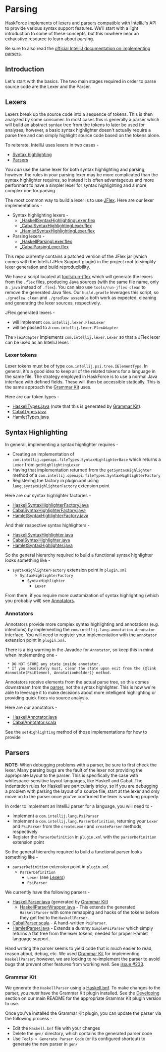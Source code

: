 # Parsing

HaskForce implements of lexers and parsers compatible with IntelliJ's API to provide
various syntax support features. We'll start with a light introduction to some of these
concepts, but this nowhere near an exhaustive resource to learn about parsing.

Be sure to also read the [official IntelliJ documentation on implementing parsers](http://www.jetbrains.org/intellij/sdk/docs/reference_guide/custom_language_support/implementing_parser_and_psi.html?search=pars).

## Introduction

Let's start with the basics. The two main stages required in order to parse source code are
the Lexer and the Parser.

## Lexers

Lexers break up the source code into a sequence of tokens. This is then analyzed by some consumer.
In most cases this is generally a parser which will build an abstract syntax tree from the tokens to
later be used for analyses; however, a basic syntax highlighter doesn't actually require a parse tree
and can simply highlight source code based on the tokens alone.

To reiterate, IntelliJ uses lexers in two cases -
* [Syntax highlighting](#syntax-highlighting)
* [Parsers](#parsers)

You _can_ use the same lexer for both syntax highlighting and parsing; however, the rules in your parsing lexer
may be more complicated than the syntax highlighter requires, so instead it is often advantageous and more
performant to have a simpler lexer for syntax highlighting and a more complex one for parsing.

The most common way to build a lexer is to use [JFlex](http://jflex.de/). Here are our lexer implementations -

* Syntax highlighting lexers -
    * [_HaskellSyntaxHighlightingLexer.flex](/src/com/haskforce/highlighting/_HaskellSyntaxHighlightingLexer.flex)
    * [_CabalSyntaxHighlightingLexer.flex](/src/com/haskforce/cabal/highlighting/_CabalSyntaxHighlightingLexer.flex)
    * [_HamletSyntaxHighlightingLexer.flex](/src/com/haskforce/yesod/shakespeare/hamlet/highlighting/_HamletSyntaxHighlightingLexer.flex)
* Parsing lexers -
    * [_HaskellParsingLexer.flex](/src/com/haskforce/parsing/_HaskellParsingLexer.flex)
    * [_CabalParsingLexer.flex](/src/com/haskforce/cabal/lang/lexer/_CabalParsingLexer.flex)

This repo currently contains a patched version of the JFlex jar (which comes with the IntelliJ JFlex Support plugin)
in the project root to simplify lexer generation and build reproducibility.

We have a script located at [tools/run-jflex](/tools/run-jflex)
which will generate the lexers from the `.flex` files, producing
Java sources (with the same file name, only a `.java` instead of `.flex`). You can also use
`tools/run-jflex clean` to remove the generated Java files. Our `build.gradle` leverages
this script, so `./gradlew clean` and `./gradlew assemble` both work as expected, cleaning and generating
the lexer sources, respectively.

JFlex generated lexers -
* will implement `com.intellij.lexer.FlexLexer`
* will be passed to a `com.intellij.lexer.FlexAdapter`

The `FlexAdapter` implements `com.intellij.lexer.Lexer` so that a JFlex lexer can be used as an IntelliJ
lexer.

### Lexer tokens

Lexer tokens must be of type `com.intellij.psi.tree.IElementType`. In general, it's a good idea to keep
all of the related tokens for a language in the same file. The strategy employed in HaskForce is to
use a normal Java interface with defined fields. These will then be accessible statically. This is the
same approach the [Grammar Kit](#grammar-kit) uses.

Here are our token types -

* [HaskellTypes.java](/gen/com/haskforce/psi/HaskellTypes.java) (note that this is
    generated by [Grammar Kit](#grammar-kit)).
* [CabalTypes.java](/src/com/haskforce/cabal/lang/psi/CabalTypes.java)
* [HamletTypes.java](/src/com/haskforce/yesod/shakespeare/hamlet/psi/HamletTypes.java)

## Syntax Highlighting

In general, implementing a syntax highlighter requires -

* Creating an implementation of `com.intellij.openapi.fileTypes.SyntaxHighlighterBase` which returns
    a `Lexer` from `getHighlightingLexer`
* Having that implementation returned from the `getSyntaxHighlighter` method of a
    `com.intellij.openapi.fileTypes.SyntaxHighlighterFactory`
* Registering the factory in plugin.xml using `lang.syntaxHighlighterFactory` extension point

Here are our syntax highlighter factories -

* [HaskellSyntaxHighlighterFactory.java](/src/com/haskforce/highlighting/HaskellSyntaxHighlighterFactory.java)
* [CabalSyntaxHighlighterFactory.java](/src/com/haskforce/cabal/highlighting/CabalSyntaxHighlighterFactory.java)
* [HamletSyntaxHighlighterFactory.java](/src/com/haskforce/yesod/shakespeare/hamlet/highlighting/HamletSyntaxHighlighterFactory.java)

And their respective syntax highlighters -

* [HaskellSyntaxHighlighter.java](/src/com/haskforce/highlighting/HaskellSyntaxHighlighter.java)
* [CabalSyntaxHighlighter.java](/src/com/haskforce/cabal/highlighting/CabalSyntaxHighlighter.java)
* [HamletSyntaxHighlighter.java](/src/com/haskforce/yesod/shakespeare/hamlet/highlighting/HamletSyntaxHighlighter.java)

So the general hierarchy required to build a functional syntax highlighter looks something like -

* `syntaxHighlighterFactory` extension point in `plugin.xml`
    * `SyntaxHighlighterFactory`
        * `SyntaxHighlighter`
            * `Lexer`

From there, if you require more customization of syntax highlighting (which you probably will)
see [Annotators](#annotators).

### Annotators

Annotators provide more complex syntax highlighting and annotations (e.g. intentions) by implementing the
`com.intellij.lang.annotation.Annotator` interface. You will need to register your implementation
with the `annotator` extension point in `plugin.xml`.

There is a big warning in the Javadoc for `Annotator`, so keep this in mind when implementing one -

```
 * DO NOT STORE any state inside annotator.
 * If you absolutely must, clear the state upon exit from the {@link #annotate(PsiElement, AnnotationHolder)} method.
```

Annotators receive elements from the actual parse tree, so this comes downstream from the [parser](#parsers),
not the syntax highlighter. This is how we're able to leverage it to make decisions about more intelligent
highlighting or providing quick fixes via source analysis.

Here are our annotators -

* [HaskellAnnotator.java](/src/com/haskforce/highlighting/HaskellAnnotator.java)
* [CabalAnnotator.scala](/src/com/haskforce/cabal/highlighting/CabalAnnotator.scala)

See the `setHighlighting` method of those implementations for how to provide 

## Parsers

**NOTE:** When debugging problems with a parser, be sure to first check the lexer. Many parsing bugs
are the fault of the lexer not providing the appropriate layout to the parser. This is specifically the
case with whitespace-sensitive layout languages, like Haskell and Cabal. The indentation rules for Haskell
are particularly tricky, so if you are debugging a problem with parsing the layout of a source file, start
at the lexer and only move on to the parser once you've confirmed the lexer is working properly.

In order to implement an IntelliJ parser for a language, you will need to -

* Implement a `com.intellij.lang.PsiParser`
* Implement a `com.intellij.lang.ParserDefinition`, returning your `Lexer` and `PsiParser` from
    the `createLexer` and `createParser` methods, respectively
* Register the `ParserDefinition` in `plugin.xml` with the `parserDefinition` extension point

So the general hierarchy required to build a functional parser looks something like -

* `parserDefinition` extension point in `plugin.xml`
    * `ParserDefinition`
        * `Lexer` (see [Lexers](#lexers))
        * `PsiParser`

We currently have the following parsers -

* [HaskellParser.java](/gen/com/haskforce/parser/HaskellParser.java) (generated by [Grammar Kit](#grammar-kit))
    * [HaskellParserWrapper.java](/src/com/haskforce/psi/HaskellParserWrapper.java) - This extends the generated
        `HaskellParser` with some remapping and hacks of the tokens before they get fed to the `HaskellParser`.
* [CabalParser.scala](/src/com/haskforce/cabal/lang/parser/CabalParser.scala) - A hand-written `PsiParser`.
* [HamletParser.java](/src/com/haskforce/yesod/shakespeare/hamlet/HamletParser.java) - Extends a dummy
    `SimplePsiParser` which simply returns a flat tree from the lexer tokens; needed for proper Hamlet language
    support.

Hand writing the parser seems to yield code that is much easier to read, reason about, debug, etc.
We used [Grammar Kit](#grammar-kit) for implementing `HaskellParser`; however, we are looking to re-implement
the parser to avoid bugs that prevent other features from working well.
See [issue #233](https://github.com/carymrobbins/intellij-haskforce/issues/233).

### Grammar Kit

We generate the `HaskellParser` using a [Haskell.bnf](/src/com/haskforce/Haskell.bnf). To make changes to the
parser, you _must_ have the Grammar Kit plugin installed. See the
[Developing](https://github.com/carymrobbins/intellij-haskforce#developing)
section on our main README for the appropriate Grammar Kit plugin version to use.

Once you've installed the Grammar Kit plugin, you can update the parser via the following process -

* Edit the `Haskell.bnf` file with your changes
* Delete the `gen/` directory, which contains the generated parser code
* Use `Tools > Generate Parser Code` (or its configured shortcut) to generate the new parser in `gen/`

